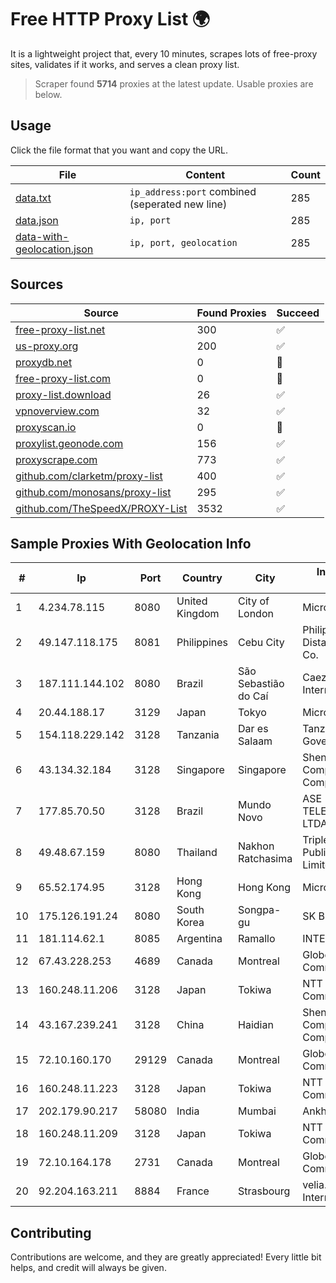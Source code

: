 
# Free HTTP Proxy List 🌍

It is a lightweight project that, every 10 minutes, scrapes lots of free-proxy sites, validates if it works, and serves a clean proxy list.


> Scraper found **5714** proxies at the latest update. Usable proxies are below.

## Usage

Click the file format that you want and copy the URL.


|File|Content|Count|
|----|-------|-----|
|[data.txt](https://raw.githubusercontent.com/themiralay/Proxy-List-World/master/data.txt)|`ip_address:port` combined (seperated new line)|285|
|[data.json](https://raw.githubusercontent.com/themiralay/Proxy-List-World/master/data.json)|`ip, port`|285|
|[data-with-geolocation.json](https://raw.githubusercontent.com/themiralay/Proxy-List-World/master/data-with-geolocation.json)|`ip, port, geolocation`|285|

## Sources

|Source|Found Proxies|Succeed|
|------|-------------|-------|
|[free-proxy-list.net](https://free-proxy-list.net)|300|✅|
|[us-proxy.org](https://www.us-proxy.org)|200|✅|
|[proxydb.net](http://proxydb.net)|0|🚫|
|[free-proxy-list.com](https://free-proxy-list.com/?page=&port=&type%5B%5D=http&type%5B%5D=https&up_time=0&search=Search)|0|🚫|
|[proxy-list.download](https://www.proxy-list.download/HTTP)|26|✅|
|[vpnoverview.com](https://vpnoverview.com/privacy/anonymous-browsing/free-proxy-servers)|32|✅|
|[proxyscan.io](https://www.proxyscan.io)|0|🚫|
|[proxylist.geonode.com](https://proxylist.geonode.com/api/proxy-list?limit=300&page=1&sort_by=lastChecked&sort_type=desc&protocols=http,https)|156|✅|
|[proxyscrape.com](https://api.proxyscrape.com/v2/?request=displayproxies&protocol=http&timeout=10000&country=all&ssl=all&anonymity=all)|773|✅|
|[github.com/clarketm/proxy-list](https://raw.githubusercontent.com/clarketm/proxy-list/master/proxy-list-raw.txt)|400|✅|
|[github.com/monosans/proxy-list](https://raw.githubusercontent.com/monosans/proxy-list/main/proxies/http.txt)|295|✅|
|[github.com/TheSpeedX/PROXY-List](https://raw.githubusercontent.com/TheSpeedX/PROXY-List/master/http.txt)|3532|✅|


## Sample Proxies With Geolocation Info

|#|Ip|Port|Country|City|Internet Service Provider|
|-|--|----|-------|----|-------------------------|
|1|4.234.78.115|8080|United Kingdom|City of London|Microsoft Corporation|
|2|49.147.118.175|8081|Philippines|Cebu City|Philippine Long Distance Telephone Co.|
|3|187.111.144.102|8080|Brazil|São Sebastião do Caí|Caezar Provedor de Internet EIRELI|
|4|20.44.188.17|3129|Japan|Tokyo|Microsoft Corporation|
|5|154.118.229.142|3128|Tanzania|Dar es Salaam|Tanzania e-Government Agency|
|6|43.134.32.184|3128|Singapore|Singapore|Shenzhen Tencent Computer Systems Company Limited|
|7|177.85.70.50|3128|Brazil|Mundo Novo|ASE TELECOMUNICAÇÕES LTDA ME|
|8|49.48.67.159|8080|Thailand|Nakhon Ratchasima|Triple T Broadband Public Company Limited|
|9|65.52.174.95|3128|Hong Kong|Hong Kong|Microsoft Corporation|
|10|175.126.191.24|8080|South Korea|Songpa-gu|SK Broadband Co Ltd|
|11|181.114.62.1|8085|Argentina|Ramallo|INTERAIR|
|12|67.43.228.253|4689|Canada|Montreal|GloboTech Communications|
|13|160.248.11.206|3128|Japan|Tokiwa|NTT PC Communications, Inc.|
|14|43.167.239.241|3128|China|Haidian|Shenzhen Tencent Computer Systems Company Limited|
|15|72.10.160.170|29129|Canada|Montreal|GloboTech Communications|
|16|160.248.11.223|3128|Japan|Tokiwa|NTT PC Communications, Inc.|
|17|202.179.90.217|58080|India|Mumbai|Ankhnet|
|18|160.248.11.209|3128|Japan|Tokiwa|NTT PC Communications, Inc.|
|19|72.10.164.178|2731|Canada|Montreal|GloboTech Communications|
|20|92.204.163.211|8884|France|Strasbourg|velia.net Internetdienste GmbH|



## Contributing

Contributions are welcome, and they are greatly appreciated! Every
little bit helps, and credit will always be given.


